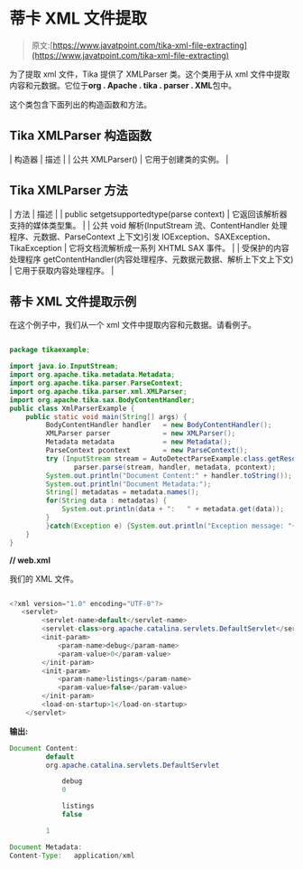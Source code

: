 # 蒂卡 XML 文件提取

> 原文:[https://www.javatpoint.com/tika-xml-file-extracting](https://www.javatpoint.com/tika-xml-file-extracting)

为了提取 xml 文件，Tika 提供了 XMLParser 类。这个类用于从 xml 文件中提取内容和元数据。它位于**org . Apache . tika . parser . XML**包中。

这个类包含下面列出的构造函数和方法。

## Tika XMLParser 构造函数

| 构造器 | 描述 |
| 公共 XMLParser() | 它用于创建类的实例。 |

## Tika XMLParser 方法

| 方法 | 描述 |
| public set<mediatype>getsupportedtype(parse context)</mediatype> | 它返回该解析器支持的媒体类型集。 |
| 公共 void 解析(InputStream 流、ContentHandler 处理程序、元数据、ParseContext 上下文)引发 IOException、SAXException、TikaException | 它将文档流解析成一系列 XHTML SAX 事件。 |
| 受保护的内容处理程序 getContentHandler(内容处理程序、元数据元数据、解析上下文上下文) | 它用于获取内容处理程序。 |

## 蒂卡 XML 文件提取示例

在这个例子中，我们从一个 xml 文件中提取内容和元数据。请看例子。

```java

package tikaexample;

import java.io.InputStream;
import org.apache.tika.metadata.Metadata;
import org.apache.tika.parser.ParseContext;
import org.apache.tika.parser.xml.XMLParser;
import org.apache.tika.sax.BodyContentHandler;
public class XmlParserExample {	
	public static void main(String[] args) {
		 BodyContentHandler handler   = new BodyContentHandler();
		 XMLParser parser             = new XMLParser();
		 Metadata metadata            = new Metadata();
		 ParseContext pcontext        = new ParseContext();
		 try (InputStream stream = AutoDetectParseExample.class.getResourceAsStream("web.xml")) {
		        parser.parse(stream, handler, metadata, pcontext);
	     System.out.println("Document Content:" + handler.toString());
	     System.out.println("Document Metadata:");
	     String[] metadatas = metadata.names(); 
	     for(String data : metadatas) {
	         System.out.println(data + ":   " + metadata.get(data));  
	     }
		 }catch(Exception e) {System.out.println("Exception message: "+ e.getMessage());}
	}
}

```

**// web.xml**

我们的 XML 文件。

```java

<?xml version="1.0" encoding="UTF-8"?>
   <servlet>
        <servlet-name>default</servlet-name>
        <servlet-class>org.apache.catalina.servlets.DefaultServlet</servlet-class>
        <init-param>
            <param-name>debug</param-name>
            <param-value>0</param-value>
        </init-param>
        <init-param>
            <param-name>listings</param-name>
            <param-value>false</param-value>
        </init-param>
        <load-on-startup>1</load-on-startup>
    </servlet>

```

**输出:**

```java
Document Content: 
         default
         org.apache.catalina.servlets.DefaultServlet

             debug
             0

             listings
             false

         1

Document Metadata:
Content-Type:   application/xml

```